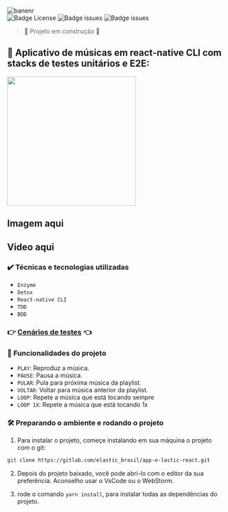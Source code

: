 ![banenr](https://user-images.githubusercontent.com/67022479/156891123-d5afe5db-cd18-4ec3-af04-a272869430b6.png)
<br>
![Badge License](https://img.shields.io/github/license/Edullk/app_music_tests)
![Badge issues](https://img.shields.io/github/issues/Edullk/app_music_tests)
![Badge issues](https://img.shields.io/snyk/vulnerabilities/github/Edullk/app_music_tests)

> :construction: Projeto em construção :construction:

## :iphone: Aplicativo de músicas em react-native CLI com stacks de testes unitários e E2E:

<image style="width: 300px; heigth: 300px" src="https://user-images.githubusercontent.com/67022479/156898321-926b48af-7c10-4e8c-934a-21eb50cf5518.png"></image>

## Imagem aqui 
## Video aqui

### ✔️ Técnicas e tecnologias utilizadas

- ``Enzyme``
- ``Detox``
- ``React-native CLI``
- ``TDD``
- ``BDD``

### :point_right: <a href="/BDD.md">Cenários de testes</a> :point_left:


### :hammer: Funcionalidades do projeto

- `PLAY`: Reproduz a música.
- `PAUSE`: Pausa a música.
- `PULAR`: Pula para próxima música da playlist.
- `VOLTAR`: Voltar para música anterior da playlist.
- `LOOP`: Repete a música que está tocando sempre
- `LOOP 1X`: Repete a música que está tocando 1x


### 🛠️ Preparando o ambiente e rodando o projeto

1. Para instalar o projeto, começe instalando em sua máquina o projeto com o git:

```sh
git clone https://gitlab.com/elastic_brasil/app-e-lastic-react.git
```
2. Depois do projeto baixado, você pode abri-lo com o editor da sua preferência. Aconselho usar o VsCode ou o WebStorm.

3. rode o comando ```yarn install```, para instalar todas as dependências do projeto.






